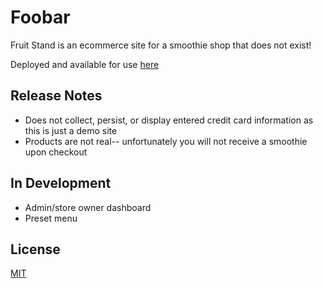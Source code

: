 # Foobar

Fruit Stand is an ecommerce site for a smoothie shop that does not exist!

Deployed and available for use [here]()
## Release Notes

- Does not collect, persist, or display entered credit card information as this is just a demo site
- Products are not real-- unfortunately you will not receive a smoothie upon checkout

## In Development

- Admin/store owner dashboard 
- Preset menu 
## License
[MIT](https://choosealicense.com/licenses/mit/)